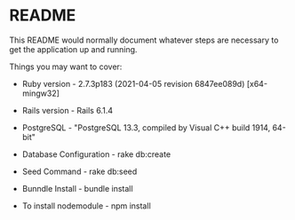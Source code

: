 # README

This README would normally document whatever steps are necessary to get the
application up and running.

Things you may want to cover:

* Ruby version - 2.7.3p183 (2021-04-05 revision 6847ee089d) [x64-mingw32]
* Rails version - Rails 6.1.4
* PostgreSQL - "PostgreSQL 13.3, compiled by Visual C++ build 1914, 64-bit"


* Database Configuration - rake db:create
* Seed Command - rake db:seed
* Bunndle Install - bundle install
* To install nodemodule - npm install
